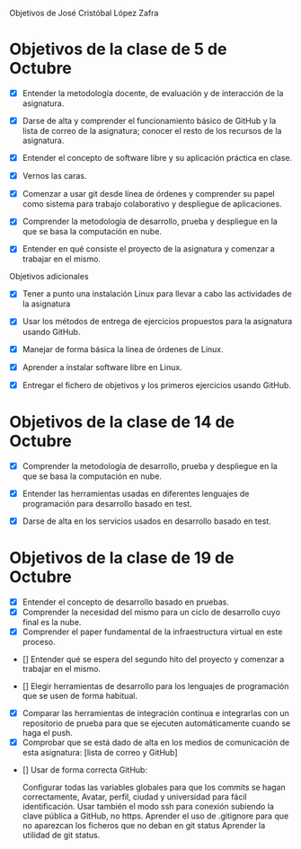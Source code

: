 Objetivos de José Cristóbal López Zafra

# Objetivos de la clase de 5 de Octubre

* [X] Entender la metodología docente, de evaluación y de interacción de la asignatura. 

* [X] Darse de alta y comprender el funcionamiento básico de GitHub y la lista de correo de la asignatura; conocer el resto de los recursos de la asignatura. 

* [X] Entender el concepto de software libre y su aplicación práctica en clase. 

* [X] Vernos las caras. 

* [X] Comenzar a usar git desde línea de órdenes y comprender su papel como sistema para trabajo colaborativo y despliegue de aplicaciones. 

* [X] Comprender la metodología de desarrollo, prueba y despliegue en la que se basa la computación en nube.

* [X] Entender en qué consiste el proyecto de la asignatura y comenzar a trabajar en el mismo.

Objetivos adicionales

* [X] Tener a punto una instalación Linux para llevar a cabo las actividades de la asignatura

* [X] Usar los métodos de entrega de ejercicios propuestos para la asignatura usando GitHub.

* [X] Manejar de forma básica la línea de órdenes de Linux.

* [X] Aprender a instalar software libre en Linux.

* [X] Entregar el fichero de objetivos y los primeros ejercicios usando GitHub.


# Objetivos de la clase de 14 de Octubre

* [X] Comprender la metodología de desarrollo, prueba y despliegue en la que se basa la computación en nube.

* [X]  Entender las herramientas usadas en diferentes lenguajes de programación para desarrollo basado en test.
* [X]  Darse de alta en los servicios usados en desarrollo basado en test.


# Objetivos de la clase de 19 de Octubre

* [X]  Entender el concepto de desarrollo basado en pruebas.
* [X]  Comprender la necesidad del mismo para un ciclo de desarrollo cuyo final es la nube.
* [X]  Comprender el paper fundamental de la infraestructura virtual en este proceso.
* []  Entender qué se espera del segundo hito del proyecto y comenzar a trabajar en el mismo.

* []  Elegir herramientas de desarrollo para los lenguajes de programación que se usen de forma habitual.
* [X]  Comparar las herramientas de integración continua e integrarlas con un repositorio de prueba para que se ejecuten automáticamente cuando se haga el push.
* [X]  Comprobar que se está dado de alta en los medios de comunicación de esta asignatura: [lista de correo y GitHub]
* []  Usar de forma correcta GitHub:

	Configurar todas las variables globales para que los commits se hagan correctamente,
        Avatar, perfil, ciudad y universidad para fácil identificación.
        Usar también el modo ssh para conexión subiendo la clave pública a GitHub, no https.
        Aprender el uso de .gitignore para que no aparezcan los ficheros que no deban en git status
        Aprender la utilidad de git status.


